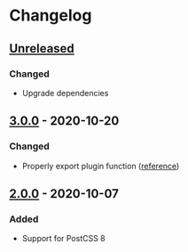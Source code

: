 # Changelog

## [Unreleased][]

### Changed

-   Upgrade dependencies

## [3.0.0][] - 2020-10-20

### Changed

-   Properly export plugin function
    ([reference](https://github.com/postcss/postcss/issues/1441))

## [2.0.0][] - 2020-10-07

### Added

-   Support for PostCSS 8

[unreleased]:
	https://github.com/niksy/postcss-global-import-once/compare/v2.0.0...HEAD
[2.0.0]: https://github.com/niksy/postcss-global-import-once/tree/v2.0.0
[unreleased]:
	https://github.com/niksy/postcss-global-import-once/compare/v3.0.0...HEAD
[3.0.0]: https://github.com/niksy/postcss-global-import-once/tree/v3.0.0
